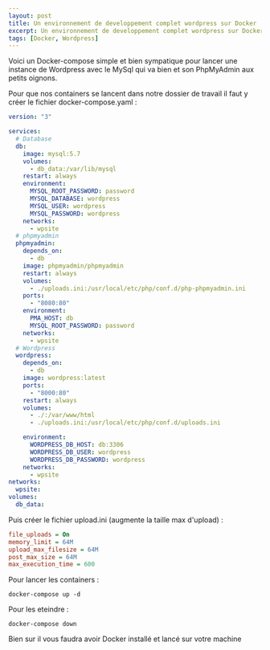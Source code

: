 ```yaml
---
layout: post
title: Un environnement de developpement complet wordpress sur Docker
excerpt: Un environnement de developpement complet wordpress sur Docker
tags: [Docker, Wordpress]
---
```


Voici un Docker-compose simple et bien sympatique pour lancer une instance de Wordpress avec le MySql qui va bien et son PhpMyAdmin aux petits oignons.

Pour que nos containers se lancent dans notre dossier de travail il faut y créer le fichier docker-compose.yaml :

```yaml
version: "3"

services:
  # Database
  db:
    image: mysql:5.7
    volumes:
      - db_data:/var/lib/mysql
    restart: always
    environment:
      MYSQL_ROOT_PASSWORD: password
      MYSQL_DATABASE: wordpress
      MYSQL_USER: wordpress
      MYSQL_PASSWORD: wordpress
    networks:
      - wpsite
  # phpmyadmin
  phpmyadmin:
    depends_on:
      - db
    image: phpmyadmin/phpmyadmin
    restart: always
    volumes:
      - ./uploads.ini:/usr/local/etc/php/conf.d/php-phpmyadmin.ini
    ports:
      - "8080:80"
    environment:
      PMA_HOST: db
      MYSQL_ROOT_PASSWORD: password
    networks:
      - wpsite
  # Wordpress
  wordpress:
    depends_on:
      - db
    image: wordpress:latest
    ports:
      - "8000:80"
    restart: always
    volumes:
      - ./:/var/www/html
      - ./uploads.ini:/usr/local/etc/php/conf.d/uploads.ini

    environment:
      WORDPRESS_DB_HOST: db:3306
      WORDPRESS_DB_USER: wordpress
      WORDPRESS_DB_PASSWORD: wordpress
    networks:
      - wpsite
networks:
  wpsite:
volumes:
  db_data:
```

Puis créer le fichier upload.ini (augmente la taille max d'upload) :

```ini
file_uploads = On
memory_limit = 64M
upload_max_filesize = 64M
post_max_size = 64M
max_execution_time = 600
```

Pour lancer les containers :

`docker-compose up -d`

Pour les eteindre :

`docker-compose down`

Bien sur il vous faudra avoir Docker installé et lancé sur votre machine
